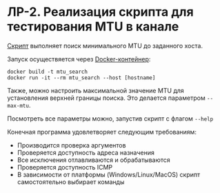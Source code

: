 # ЛР-2. Реализация скрипта для тестирования MTU в канале

[Скрипт](main.py) выполняет поиск минимального MTU до заданного хоста.

Запуск осуществяется через [Docker-контейнер](Dockerfile):

```
docker build -t mtu_search
docker run -it --rm mtu_search --host [hostname]
```

Также, можно настроить максимальной значение MTU для установления верхней границы поиска. Это делается параметром `--max-mtu`.

Посмотреть все параметры можно, запустив скрипт с флагом `--help`

Конечная программа удовлетворяет следующим требованиям:

- Производится проверка аргументов
- Проверяется доступность адреса назначения
- Все исключения отлавливаются и обрабатываются
- Проверяется доступность ICMP
- В зависимости от платформы (Windows/Linux/MacOS) скрипт самостоятельно выбирает команды